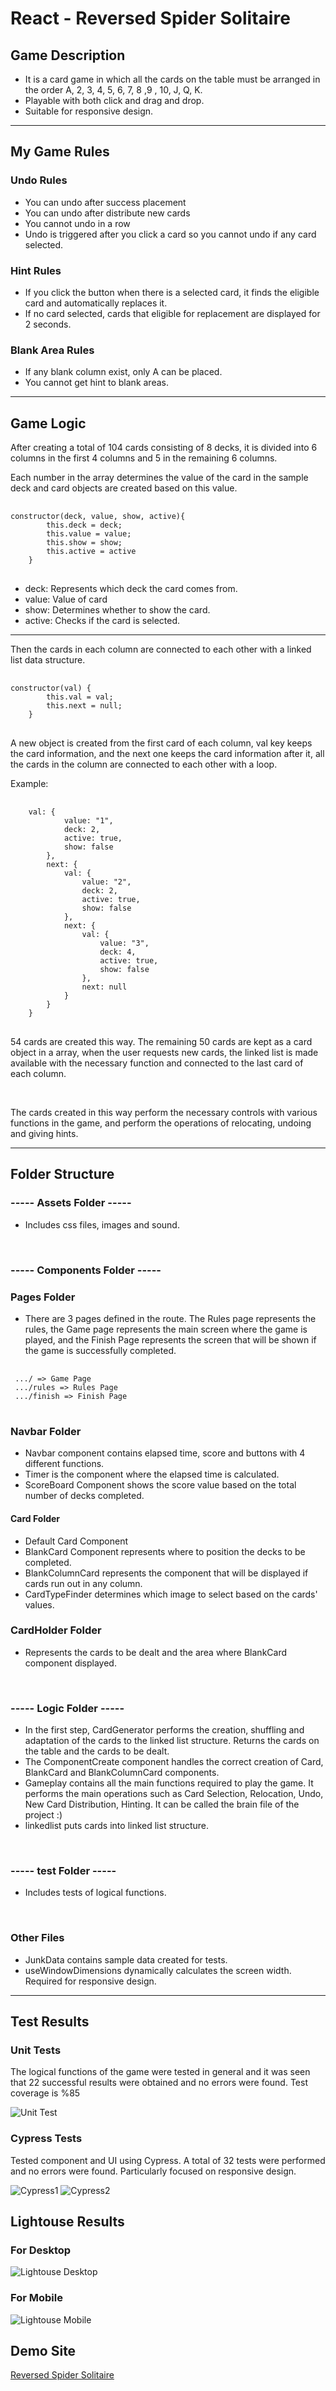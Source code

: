 # React - Reversed Spider Solitaire

## Game Description

- It is a card game in which all the cards on the table must be arranged in the order A, 2, 3, 4, 5, 6, 7, 8 ,9 , 10, J, Q, K.
- Playable with both click and drag and drop.
- Suitable for responsive design.

<hr>

## My Game Rules

### Undo Rules
- You can undo after success placement
- You can undo after distribute new cards
- You cannot undo in a row
- Undo is triggered after you click a card so you cannot undo if any card selected.

### Hint Rules
- If you click the button when there is a selected card, it finds the eligible card and automatically replaces it.
- If no card selected, cards that eligible for replacement are displayed for 2 seconds.

### Blank Area Rules
- If any blank column exist, only A can be placed.
- You cannot get hint to blank areas.

<hr>

## Game Logic

After creating a total of 104 cards consisting of 8 decks, it is divided into 6 columns in the first 4 columns and 5 in the remaining 6 columns.

Each number in the array determines the value of the card in the sample deck and card objects are created based on this value.

<pre> <code> 
constructor(deck, value, show, active){
        this.deck = deck;
        this.value = value;
        this.show = show;
        this.active = active
    }
</code> </pre>

- deck: Represents which deck the card comes from.
- value: Value of card
- show: Determines whether to show the card.
- active: Checks if the card is selected.

<hr>

Then the cards in each column are connected to each other with a linked list data structure.

<pre> <code>
constructor(val) {
        this.val = val;
        this.next = null;
    }
</code> </pre>

A new object is created from the first card of each column, val key keeps the card information, and the next one keeps the card information after it, all the cards in the column are connected to each other with a loop.

Example:

<pre> <code> 
    val: {
            value: "1",
            deck: 2,
            active: true,
            show: false
        },
        next: {
            val: {
                value: "2",
                deck: 2,
                active: true,
                show: false
            },
            next: {
                val: {
                    value: "3",
                    deck: 4,
                    active: true,
                    show: false
                },
                next: null
            }
        }
    }
    </code> </pre>

54 cards are created this way. The remaining 50 cards are kept as a card object in a array, when the user requests new cards, the linked list is made available with the necessary function and connected to the last card of each column.

<br>

The cards created in this way perform the necessary controls with various functions in the game, and perform the operations of relocating, undoing and giving hints.

<hr>

## Folder Structure

### ----- Assets Folder -----
- Includes css files, images and sound.

<br>

### ----- Components Folder ----- 
### Pages Folder
- There are 3 pages defined in the route. The Rules page represents the rules, the Game page represents the main screen where the game is played, and the Finish Page represents the screen that will be shown if the game is successfully completed.

<pre> <code>
 .../ => Game Page
 .../rules => Rules Page
 .../finish => Finish Page
</code> </pre>

### Navbar Folder
- Navbar component contains elapsed time, score and buttons with 4 different functions.
- Timer is the component where the elapsed time is calculated.
- ScoreBoard Component shows the score value based on the total number of decks completed.

#### Card Folder
- Default Card Component
- BlankCard Component represents where to position the decks to be completed.
- BlankColumnCard represents the component that will be displayed if cards run out in any column.
- CardTypeFinder determines which image to select based on the cards' values.

### CardHolder Folder
- Represents the cards to be dealt and the area where BlankCard component displayed.

<br>

### ----- Logic Folder ----- 
- In the first step, CardGenerator performs the creation, shuffling and adaptation of the cards to the linked list structure. Returns the cards on the table and the cards to be dealt.
- The ComponentCreate component handles the correct creation of Card, BlankCard and BlankColumnCard components.
- Gameplay contains all the main functions required to play the game. It performs the main operations such as Card Selection, Relocation, Undo, New Card Distribution, Hinting. It can be called the brain file of the project :) 
- linkedlist puts cards into linked list structure.

<br>

### ----- test Folder -----
- Includes tests of logical functions.

<br>

### Other Files
- JunkData contains sample data created for tests.
- useWindowDimensions dynamically calculates the screen width. Required for responsive design. 

<hr>

## Test Results

### Unit Tests
The logical functions of the game were tested in general and it was seen that 22 successful results were obtained and no errors were found. Test coverage is %85

![Unit Test](./markdown/unittest.png)

### Cypress Tests

Tested component and UI using Cypress. A total of 32 tests were performed and no errors were found. Particularly focused on responsive design.

![Cypress1](./markdown/cypress1.png)
![Cypress2](./markdown/cypress2.png)

## Lightouse Results

### For Desktop

![Lightouse Desktop](./markdown/lightdesktop.png)

### For Mobile

![Lightouse Mobile](./markdown/lightmobile.png)


## Demo Site
[Reversed Spider Solitaire](https://omer-caliskan-react-solitaire.netlify.app/)
